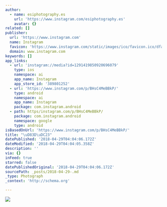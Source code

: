 ```yaml
---
author:
  - name: esiphotography.es
    url: 'https://www.instagram.com/esiphotography.es'
    avatar: {}
related: []
publisher:
  url: 'https://www.instagram.com'
  name: Instagram
  favicon: 'https://www.instagram.com/static/images/ico/favicon.ico/dfa85bb1fd63.ico'
  domain: www.instagram.com
keywords: []
app_links:
  - url: 'instagram://media?id=1291419850920696079'
    type: ios
    namespace: ai
    app_name: Instagram
    app_store_id: '389801252'
  - url: 'https://www.instagram.com/p/BHsC4MeBBkP/'
    type: android
    namespace: ai
    app_name: Instagram
    package: com.instagram.android
  - path: https/instagram.com/p/BHsC4MeBBkP/
    package: com.instagram.android
    namespace: google
    type: android
isBasedOnUrl: 'https://www.instagram.com/p/BHsC4MeBBkP/'
title: "\uD83D\uDC23"
datePublished: '2018-04-29T04:04:06.172Z'
dateModified: '2018-04-29T04:04:05.358Z'
description: ''
via: {}
inFeed: true
starred: false
datePublishedOriginal: '2018-04-29T04:04:06.172Z'
sourcePath: _posts/2018-04-29-.md
_type: Photograph
_context: 'http://schema.org'

---
```

![](https://imgflo.herokuapp.com/graph/2b2431f8e7ba7b0/726c8a3c1e796b40d04df0a09e747790/noop.jpg?input=https%3A%2F%2Fscontent-iad3-1.cdninstagram.com%2Fvp%2F603766b6f4cba7d6ef748b959b3c2cd5%2F5B7AF71F%2Ft51.2885-15%2Fe35%2F13658768_155185974891101_1366179716_n.jpg)